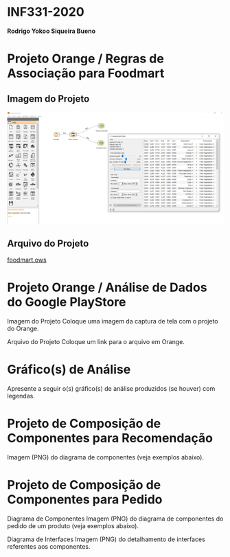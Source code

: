 # INF331-2020

**Rodrigo Yokoo Siqueira Bueno**

# Projeto Orange / Regras de Associação para Foodmart
## Imagem do Projeto
![foodmart.PNG](lab01/images/foodmart.PNG)

## Arquivo do Projeto
[foodmart.ows](lab01/orange/foodmart.ows)

# Projeto Orange / Análise de Dados do Google PlayStore
Imagem do Projeto
Coloque uma imagem da captura de tela com o projeto do Orange.

Arquivo do Projeto
Coloque um link para o arquivo em Orange.

# Gráfico(s) de Análise
Apresente a seguir o(s) gráfico(s) de análise produzidos (se houver) com legendas.

# Projeto de Composição de Componentes para Recomendação
Imagem (PNG) do diagrama de componentes (veja exemplos abaixo).

# Projeto de Composição de Componentes para Pedido
Diagrama de Componentes
Imagem (PNG) do diagrama de componentes do pedido de um produto (veja exemplos abaixo).

Diagrama de Interfaces
Imagem (PNG) do detalhamento de interfaces referentes aos componentes.

